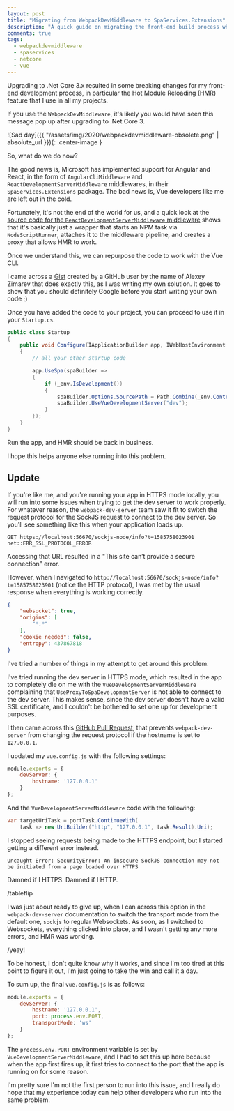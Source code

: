 ```yaml
---
layout: post
title: "Migrating from WebpackDevMiddleware to SpaServices.Extensions"
description: "A quick guide on migrating the front-end build process when upgrading to .Net Core 3.x."
comments: true
tags:
  - webpackdevmiddleware
  - spaservices
  - netcore
  - vue
---
```


Upgrading to .Net Core 3.x resulted in some breaking changes for my front-end development process, in particular the Hot Module Reloading (HMR) feature that I use in all my projects.

If you use the `WebpackDevMiddleware`, it's likely you would have seen this message pop up after upgrading to .Net Core 3.

![Sad day]({{ "/assets/img/2020/webpackdevmiddleware-obsolete.png" | absolute_url }}){: .center-image }

So, what do we do now?

<!--more-->

The good news is, Microsoft has implemented support for Angular and React, in the form of `AngularCliMiddleware` and `ReactDevelopmentServerMiddleware` middlewares, in their `SpaServices.Extensions` package. The bad news is, Vue developers like me are left out in the cold.

Fortunately, it's not the end of the world for us, and a quick look at the [source code for the `ReactDevelopmentServerMiddleware` middleware][0] shows that it's basically just a wrapper that starts an NPM task via `NodeScriptRunner`, attaches it to the middleware pipeline, and creates a proxy that allows HMR to work.

Once we understand this, we can repurpose the code to work with the Vue CLI.

I came across a [Gist][1] created by a GitHub user by the name of Alexey Zimarev that does exactly this, as I was writing my own solution. It goes to show that you should definitely Google before you start writing your own code ;)

Once you have added the code to your project, you can proceed to use it in your `Startup.cs`.

```csharp
public class Startup
{
    public void Configure(IApplicationBuilder app, IWebHostEnvironment env)
    {
        // all your other startup code

        app.UseSpa(spaBuilder =>
        {
            if (_env.IsDevelopment())
            {
                spaBuilder.Options.SourcePath = Path.Combine(_env.ContentRootPath, "src");
                spaBuilder.UseVueDevelopmentServer("dev");
            }
        });
    }
}
```

Run the app, and HMR should be back in business.

I hope this helps anyone else running into this problem.

## Update

If you're like me, and you're running your app in HTTPS mode locally, you will run into some issues when trying to get the dev server to work properly. For whatever reason, the `webpack-dev-server` team saw it fit to switch the request protocol for the SockJS request to connect to the dev server. So you'll see something like this when your application loads up.

```console
GET https://localhost:56670/sockjs-node/info?t=1585758023901 net::ERR_SSL_PROTOCOL_ERROR
```

Accessing that URL resulted in a "This site can’t provide a secure connection" error.

However, when I navigated to `http://localhost:56670/sockjs-node/info?t=1585758023901` (notice the HTTP protocol), I was met by the usual response when everything is working correctly.

```json
{
    "websocket": true,
    "origins": [
        "*:*"
    ],
    "cookie_needed": false,
    "entropy": 437867818
}
```

I've tried a number of things in my attempt to get around this problem.

I've tried running the dev server in HTTPS mode, which resulted in the app to completely die on me with the `VueDevelopmentServerMiddleware` complaining that `UseProxyToSpaDevelopmentServer` is not able to connect to the dev server. This makes sense, since the dev server doesn't have a valid SSL certificate, and I couldn't be bothered to set one up for development purposes.

I then came across this [GitHub Pull Request][2], that prevents `webpack-dev-server` from changing the request protocol if the hostname is set to `127.0.0.1`.

I updated my `vue.config.js` with the following settings:

```js
module.exports = {
    devServer: {
        hostname: '127.0.0.1'
    }
};
```

And the `VueDevelopmentServerMiddleware` code with the following:

```csharp
var targetUriTask = portTask.ContinueWith(
    task => new UriBuilder("http", "127.0.0.1", task.Result).Uri);
```

I stopped seeing requests being made to the HTTPS endpoint, but I started getting a different error instead.

```console
Uncaught Error: SecurityError: An insecure SockJS connection may not be initiated from a page loaded over HTTPS
```

Damned if I HTTPS. Damned if I HTTP.

/tableflip

I was just about ready to give up, when I can across this option in the `webpack-dev-server` documentation to switch the transport mode from the default one, `sockjs` to regular Websockets. As soon, as I switched to Websockets, everything clicked into place, and I wasn't getting any more errors, and HMR was working.

/yeay!

To be honest, I don't quite know why it works, and since I'm too tired at this point to figure it out, I'm just going to take the win and call it a day.

To sum up, the final `vue.config.js` is as follows:

```js
module.exports = {
    devServer: {
        hostname: '127.0.0.1',
        port: process.env.PORT,
        transportMode: 'ws'
    }
};
```

The `process.env.PORT` environment variable is set by `VueDevelopmentServerMiddleware`, and I had to set this up here because when the app first fires up, it first tries to connect to the port that the app is running on for some reason.

I'm pretty sure I'm not the first person to run into this issue, and I really do hope that my experience today can help other developers who run into the same problem.

[0]: https://github.com/dotnet/aspnetcore/blob/master/src/Middleware/SpaServices.Extensions/src/ReactDevelopmentServer/ReactDevelopmentServerMiddleware.cs
[1]: https://gist.github.com/alexeyzimarev/f0262426aa38e2c1ed2913252ceb5e7a
[2]: https://github.com/webpack/webpack-dev-server/pull/2303